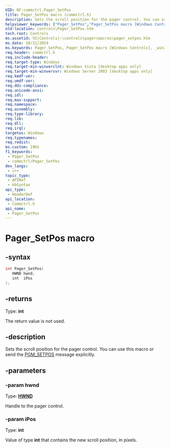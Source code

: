 ```yaml
---
UID: NF:commctrl.Pager_SetPos
title: Pager_SetPos macro (commctrl.h)
description: Sets the scroll position for the pager control. You can use this macro or send the PGM_SETPOS message explicitly.
helpviewer_keywords: ["Pager_SetPos","Pager_SetPos macro [Windows Controls]","_win32_Pager_SetPos","_win32_Pager_SetPos_cpp","commctrl/Pager_SetPos","controls.Pager_SetPos","controls._win32_Pager_SetPos"]
old-location: controls\Pager_SetPos.htm
tech.root: Controls
ms.assetid: VS|Controls|~\controls\pager\macros\pager_setpos.htm
ms.date: 10/21/2024
ms.keywords: Pager_SetPos, Pager_SetPos macro [Windows Controls], _win32_Pager_SetPos, _win32_Pager_SetPos_cpp, commctrl/Pager_SetPos, controls.Pager_SetPos, controls._win32_Pager_SetPos
req.header: commctrl.h
req.include-header: 
req.target-type: Windows
req.target-min-winverclnt: Windows Vista [desktop apps only]
req.target-min-winversvr: Windows Server 2003 [desktop apps only]
req.kmdf-ver: 
req.umdf-ver: 
req.ddi-compliance: 
req.unicode-ansi: 
req.idl: 
req.max-support: 
req.namespace: 
req.assembly: 
req.type-library: 
req.lib: 
req.dll: 
req.irql: 
targetos: Windows
req.typenames: 
req.redist: 
ms.custom: 19H1
f1_keywords:
 - Pager_SetPos
 - commctrl/Pager_SetPos
dev_langs:
 - c++
topic_type:
 - APIRef
 - kbSyntax
api_type:
 - HeaderDef
api_location:
 - Commctrl.h
api_name:
 - Pager_SetPos
---
```


# Pager_SetPos macro

## -syntax

```cpp
int Pager_SetPos(
   HWND hwnd,
   int  iPos
);
```

## -returns

Type: **int**

The return value is not used.


## -description

Sets the scroll position for the pager control. You can use this macro or send the <a href="/windows/desktop/Controls/pgm-setpos">PGM_SETPOS</a> message explicitly.

## -parameters

### -param hwnd

Type: <b><a href="/windows/desktop/WinProg/windows-data-types">HWND</a></b>

Handle to the pager control.

### -param iPos

Type: <b>int</b>

Value of type <b>int</b> that contains the new scroll position, in pixels.
